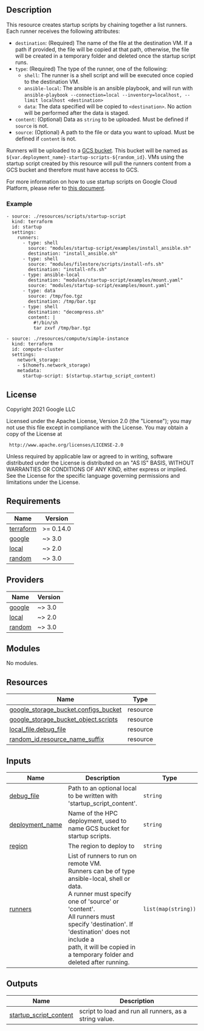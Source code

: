 ## Description
This resource creates startup scripts by chaining together a list runners. Each runner receives the following attributes:
- `destination`: (Required) The name of the file at the destination VM. If a path if provided, the file will be copied at that path, otherwise, the file will be created in a temporary folder and deleted once the startup script runs.
- `type`: (Required) The type of the runner, one of the following:
  - `shell`: The runner is a shell script and will be executed once copied to the destination VM.
  - `ansible-local`: The ansible is an ansible playbook, and will run with `ansible-playbook --connection=local --inventory=localhost, --limit localhost <destination>`
  - `data`: The data specified will be copied to `<destination>`. No action will be performed after the data is staged.
- `content`: (Optional) Data as `string` to be uploaded. Must be defined if `source` is not.
- `source`: (Optional) A path to the file or data you want to upload. Must be defined if `content` is not.

Runners will be uploaded to a [GCS bucket](https://cloud.google.com/storage/docs/creating-buckets). This bucket will be named as `${var.deployment_name}-startup-scripts-${random_id}`.  VMs using the startup script created by this resource will pull the runners content from a GCS bucket and therefore must have access to GCS.

For more information on how to use startup scripts on Google Cloud Platform, please refer to [this document](https://cloud.google.com/compute/docs/instances/startup-scripts/linux).

### Example
```
- source: ./resources/scripts/startup-script
  kind: terraform
  id: startup
  settings:
    runners:
      - type: shell
        source: "modules/startup-script/examples/install_ansible.sh"
        destination: "install_ansible.sh"
      - type: shell
        source: "modules/filestore/scripts/install-nfs.sh"
        destination: "install-nfs.sh"
      - type: ansible-local
        destination: "modules/startup-script/examples/mount.yaml"
        source: "modules/startup-script/examples/mount.yaml"
      - type: data
        source: /tmp/foo.tgz
        destination: /tmp/bar.tgz
      - type: shell
        destination: "decompress.sh"
        content: |
          #!/bin/sh
          tar zxvf /tmp/bar.tgz

- source: ./resources/compute/simple-instance
  kind: terraform
  id: compute-cluster
  settings:
    network_storage:
    - $(homefs.network_storage)
    metadata:
      startup-script: $(startup.startup_script_content)
```

## License
<!-- BEGINNING OF PRE-COMMIT-TERRAFORM DOCS HOOK -->
Copyright 2021 Google LLC

Licensed under the Apache License, Version 2.0 (the "License");
you may not use this file except in compliance with the License.
You may obtain a copy of the License at

     http://www.apache.org/licenses/LICENSE-2.0

Unless required by applicable law or agreed to in writing, software
distributed under the License is distributed on an "AS IS" BASIS,
WITHOUT WARRANTIES OR CONDITIONS OF ANY KIND, either express or implied.
See the License for the specific language governing permissions and
limitations under the License.

## Requirements

| Name | Version |
|------|---------|
| <a name="requirement_terraform"></a> [terraform](#requirement\_terraform) | >= 0.14.0 |
| <a name="requirement_google"></a> [google](#requirement\_google) | ~> 3.0 |
| <a name="requirement_local"></a> [local](#requirement\_local) | ~> 2.0 |
| <a name="requirement_random"></a> [random](#requirement\_random) | ~> 3.0 |

## Providers

| Name | Version |
|------|---------|
| <a name="provider_google"></a> [google](#provider\_google) | ~> 3.0 |
| <a name="provider_local"></a> [local](#provider\_local) | ~> 2.0 |
| <a name="provider_random"></a> [random](#provider\_random) | ~> 3.0 |

## Modules

No modules.

## Resources

| Name | Type |
|------|------|
| [google_storage_bucket.configs_bucket](https://registry.terraform.io/providers/hashicorp/google/latest/docs/resources/storage_bucket) | resource |
| [google_storage_bucket_object.scripts](https://registry.terraform.io/providers/hashicorp/google/latest/docs/resources/storage_bucket_object) | resource |
| [local_file.debug_file](https://registry.terraform.io/providers/hashicorp/local/latest/docs/resources/file) | resource |
| [random_id.resource_name_suffix](https://registry.terraform.io/providers/hashicorp/random/latest/docs/resources/id) | resource |

## Inputs

| Name | Description | Type | Default | Required |
|------|-------------|------|---------|:--------:|
| <a name="input_debug_file"></a> [debug\_file](#input\_debug\_file) | Path to an optional local to be written with 'startup\_script\_content'. | `string` | `null` | no |
| <a name="input_deployment_name"></a> [deployment\_name](#input\_deployment\_name) | Name of the HPC deployment, used to name GCS bucket for startup scripts. | `string` | n/a | yes |
| <a name="input_region"></a> [region](#input\_region) | The region to deploy to | `string` | n/a | yes |
| <a name="input_runners"></a> [runners](#input\_runners) | List of runners to run on remote VM.<br>    Runners can be of type ansible-local, shell or data.<br>    A runner must specify one of 'source' or 'content'.<br>    All runners must specify 'destination'. If 'destination' does not include a<br>    path, it will be copied in a temporary folder and deleted after running. | `list(map(string))` | `[]` | no |

## Outputs

| Name | Description |
|------|-------------|
| <a name="output_startup_script_content"></a> [startup\_script\_content](#output\_startup\_script\_content) | script to load and run all runners, as a string value. |
<!-- END OF PRE-COMMIT-TERRAFORM DOCS HOOK -->
